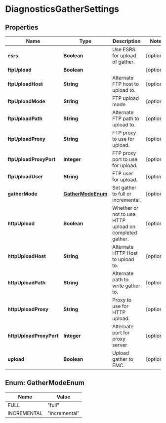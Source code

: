 
# DiagnosticsGatherSettings

## Properties
Name | Type | Description | Notes
------------ | ------------- | ------------- | -------------
**esrs** | **Boolean** | Use ESRS for upload of gather. |  [optional]
**ftpUpload** | **Boolean** |  |  [optional]
**ftpUploadHost** | **String** | Alternate FTP host to upload to. |  [optional]
**ftpUploadMode** | **String** | FTP upload mode. |  [optional]
**ftpUploadPath** | **String** | Alternate FTP path to upload to. |  [optional]
**ftpUploadProxy** | **String** | FTP proxy to use for upload. |  [optional]
**ftpUploadProxyPort** | **Integer** | FTP proxy port to use for upload. |  [optional]
**ftpUploadUser** | **String** | FTP user for upload. |  [optional]
**gatherMode** | [**GatherModeEnum**](#GatherModeEnum) | Set gather to full or incremental. |  [optional]
**httpUpload** | **Boolean** | Whether or not to use HTTP upload on completed gather. |  [optional]
**httpUploadHost** | **String** | Alternate HTTP Host to upload to. |  [optional]
**httpUploadPath** | **String** | Alternate path to write gather to. |  [optional]
**httpUploadProxy** | **String** | Proxy to use for HTTP upload. |  [optional]
**httpUploadProxyPort** | **Integer** | Alternate port for proxy server |  [optional]
**upload** | **Boolean** | Upload gather to EMC. |  [optional]


<a name="GatherModeEnum"></a>
## Enum: GatherModeEnum
Name | Value
---- | -----
FULL | &quot;full&quot;
INCREMENTAL | &quot;incremental&quot;



